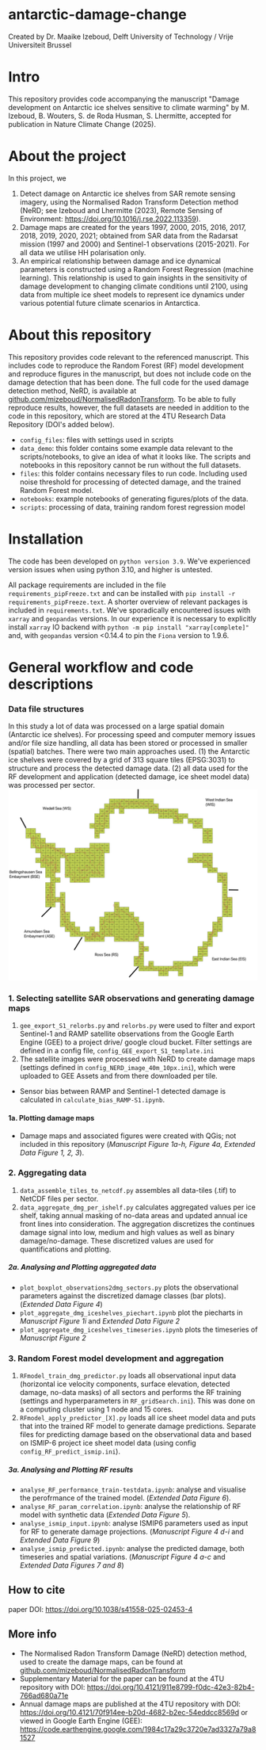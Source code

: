 # antarctic-damage-change
Created by Dr. Maaike Izeboud, Delft University of Technology / Vrije Universiteit Brussel

# Intro
This repository provides code accompanying the manuscript "Damage development on Antarctic ice shelves sensitive to climate warming" by M. Izeboud, B. Wouters, S. de Roda Husman, S. Lhermitte, accepted for publication in Nature Climate Change (2025).


# About the project
In this project, we
1. Detect damage on Antarctic ice shelves from SAR remote sensing imagery, using the Normalised Radon Transform Detection method (NeRD; see Izeboud and Lhermitte (2023), Remote Sensing of Environment: https://doi.org/10.1016/j.rse.2022.113359).
2. Damage maps are created for the years 1997, 2000, 2015, 2016, 2017, 2018, 2019, 2020, 2021; obtained from SAR data from the Radarsat mission (1997 and 2000) and Sentinel-1 observations (2015-2021). For all data we utilise HH polarisation only.
3. An empirical relationship between damage and ice dynamical parameters is constructed using a Random Forest Regression (machine learning). This relationship is used to gain insights in the sensitivity of damage development to changing climate conditions until 2100, using data from multiple ice sheet models to represent ice dynamics under various potential future climate scenarios in Antarctica.

# About this repository
This repository provides code relevant to the referenced manuscript. This includes code to reproduce the Random Forest (RF) model development and reproduce figures in the manuscript, but does not include code on the damage detection that has been done. The full code for the used damage detection method, NeRD, is available at [github.com/mizeboud/NormalisedRadonTransform](https://github.com/mizeboud/NormalisedRadonTransform). To be able to fully reproduce results, however, the full datasets are needed in addition to the code in this repository, which are stored at the 4TU Research Data Repository (DOI's added below).

- `config_files`: files with settings used in scripts
- `data_demo`: this folder contains some example data relevant to the scripts/notebooks, to give an idea of what it looks like. The scripts and notebooks in this repository cannot be run without the full datasets.
- `files`: this folder contains necessary files to run code. Including used noise threshold for processing of detected damage, and the trained Random Forest model.
- `notebooks`: example notebooks of generating figures/plots of the data.
- `scripts`: processing of data, training random forest regression model


# Installation
The code has been developed on ``python version 3.9``. We've experienced version issues when using python 3.10, and higher is untested.

All package requirements are included in the file ``requirements_pipFreeze.txt`` and can be installed with ``pip install -r requirements_pipFreeze.text``. A shorter overview of relevant packages is included in ``requirements.txt``. We've sporadically encountered issues with ``xarray`` and ``geopandas`` versions. In our experience it is necessary to explicitly install ``xarray`` IO backend with ``python -m pip install "xarray[complete]"`` and, with ``geopandas`` version <0.14.4 to pin the ``Fiona`` version to 1.9.6.

# General workflow and code descriptions

### Data file structures
In this study a lot of data was processed on a large spatial domain (Antarctic ice shelves). For processing speed and computer memory issues and/or file size handling, all data has been stored or processed in smaller (spatial) batches. There were two main approaches used. (1) the Antarctic ice shelves were covered by a grid of 313 square tiles (EPSG:3031) to structure and process the detected damage data. (2) all data used for the RF development and application (detected damage, ice sheet model data) was processed per sector.
![alt text](./gridTiles_sectors.png?raw=true)

### 1. Selecting satellite SAR observations and generating damage maps
1. ``gee_export_S1_relorbs.py`` and ``relorbs.py`` were used to filter and export Sentinel-1 and RAMP satellite observations from the Google Earth Engine (GEE) to a project drive/ google cloud bucket. Filter settings are defined in a config file, ``config_GEE_export_S1_template.ini``
2. The satellite images were processed with NeRD to create damage maps (settings defined in ``config_NERD_image_40m_10px.ini``), which were uploaded to GEE Assets and from there downloaded per tile.
* Sensor bias between RAMP and Sentinel-1 detected damage is calculated in ``calculate_bias_RAMP-S1.ipynb``.

#### 1a. Plotting damage maps
* Damage maps and associated figures were created with QGis; not included in this repository (_Manuscript Figure 1a-h, Figure 4a, Extended Data Figure 1, 2, 3_).


### 2. Aggregating data
1. ``data_assemble_tiles_to_netcdf.py`` assembles all data-tiles (.tif) to NetCDF files per sector.
2. ``data_aggregate_dmg_per_ishelf.py`` calculates aggregated values per ice shelf, taking annual masking of no-data areas and updated annual ice front lines into consideration. The aggregation discretizes the continues damage signal into low, medium and high values as well as binary damage/no-damage. These discretized values are used for quantifications and plotting.

##### 2a. Analysing and Plotting aggregated data
* ``plot_boxplot_observations2dmg_sectors.py`` plots the observational parameters against the discretized damage classes (bar plots). (_Extended Data Figure 4_)
* ``plot_aggregate_dmg_iceshelves_piechart.ipynb`` plot the piecharts in _Manuscript Figure 1i_ and _Extended Data Figure 2_
* ``plot_aggregate_dmg_iceshelves_timeseries.ipynb`` plots the timeseries of _Manuscript Figure 2_

### 3. Random Forest model development and aggregation
1. ```RFmodel_train_dmg_predictor.py``` loads all observational input data (horizontal ice velocity components, surface elevation, detected damage, no-data masks) of all sectors and performs the RF training (settings and hyperparameters in ``RF_gridSearch.ini``). This was done on a computing cluster using 1 node and 15 cores.
2. ``RFmodel_apply_predictor_[X].py`` loads all ice sheet model data and puts that into the trained RF model to generate damage predictions. Separate files for predicting damage based on the observational data and based on ISMIP-6 project ice sheet model data (using config ``config_RF_predict_ismip.ini``).

##### 3a. Analysing and Plotting RF results
* ``analyse_RF_performance_train-testdata.ipynb``: analyse and visualise the perofrmance of the trained model. (_Extended Data Figure 6_).
* ``analyse_RF_param_correlation.ipynb``: analyse the relationship of RF model with synthetic data (_Extended Data Figure 5_).
* ``analyse_ismip_input.ipynb``: analyse ISMIP6 parameters used as input for RF to generate damage projections. (_Manuscript Figure 4 d-i_ and _Extended Data Figure 9_)
* ``analyse_ismip_predicted.ipynb``: analyse the predicted damage, both timeseries and spatial variations. (_Manuscript Figure 4 a-c_ and _Extended Data Figures 7 and 8_)


## How to cite
paper DOI: https://doi.org/10.1038/s41558-025-02453-4


## More info

- The Normalised Radon Transform Damage (NeRD) detection method, used to create the damage maps, can be found at  [github.com/mizeboud/NormalisedRadonTransform](https://github.com/mizeboud/NormalisedRadonTransform)
- Supplementary Material for the paper can be found at the 4TU repository with DOI: https://doi.org/10.4121/911e8799-f0dc-42e3-82b4-766ad680a71e
- Annual damage maps are published at the 4TU repository with DOI:  https://doi.org/10.4121/70f914ee-b20d-4682-b2ec-54eddcc8569d or viewed in Google Earth Engine (GEE): https://code.earthengine.google.com/1984c17a29c3720e7ad3327a79a81527
